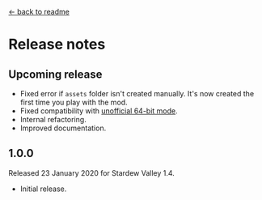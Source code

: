 ﻿﻿[← back to readme](README.md)

# Release notes
## Upcoming release
* Fixed error if `assets` folder isn't created manually. It's now created the first time you play with the mod.
* Fixed compatibility with [unofficial 64-bit mode](https://stardewvalleywiki.com/Modding:Migrate_to_64-bit_on_Windows).
* Internal refactoring.
* Improved documentation.

## 1.0.0
Released 23 January 2020 for Stardew Valley 1.4.

* Initial release.
